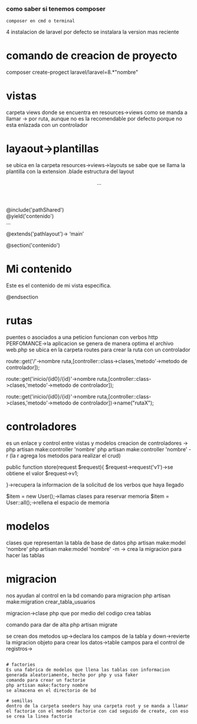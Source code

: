 ### como saber si tenemos composer
```
composer en cmd o terminal
```
4 instalacion de laravel
por defecto se instalara la version mas reciente

# comando de creacion de proyecto
composer create-progect laravel/laravel=8.*"nombre"

# vistas
carpeta views donde se encuentra en resources->views
como se manda a llamar -> por ruta, aunque no es la recomendable por defecto porque no esta enlazada con un controlador

# layaout->plantillas
se ubica en la carpeta resources->views->layouts
se sabe que se llama la plantilla con la extension .blade
estructura del layout
<html>
<head>
    <!-- Dependencias B5, CSS, FW -->
    <title>Mi aplicación web</title>
</head>
<body>
    <header>...</header>
    <nav>
        <!-- Se incluye la vista donde contiene el navbar -->
        @include('pathShared')
    </nav>
    <main>
        <!-- seccion donde ira el contenido de mis vistas, se abre con yiel -->
        @yield('contenido')
    </main>
    <footer>...</footer>
    <!-- dependecias JS -->
</body>
</html>

<!-- Vista -->
@extends('pathlayout')-> ‘main’
<!-- abro la seccion para que envie mi contenido al yiel creado en la vista main -->
@section('contenido')
<h1>Mi contenido</h1>
<p>Este es el contenido de mi vista específica.</p>
@endsection

# rutas
puentes o asociados a una peticion
funcionan con verbos http
PERFOMANCE->la aplicacion se genera de manera optima
el archivo web.php se ubica en la carpeta routes
para crear la ruta con un controlador
<!-- ruta inicio -->
route::get('/'->nombre ruta,[controller::class->clases,'metodo'->metodo de controlador]); 
<!-- ruta con parametros -->
route::get('inicio/{id0}/{id}'->nombre ruta,[controller::class->clases,'metodo'->metodo de controlador]);
<!-- ruta con un nombre especifico (facilidad de llamar a otras vistas con interpolacion {{}}) -->
route::get('inicio/{id0}/{id}'->nombre ruta,[controller::class->clases,'metodo'->metodo de controlador])->name("rutaX");

# controladores
es un enlace y control entre vistas y modelos
creacion de controladores -> php artisan make:controller 'nombre'
php artisan make:controller 'nombre' -r (la r agrega los metodos para realizar el crud)

public function store(request $request){
$request->request('v1')->se obtiene el valor
$request->v1;

}->recupera la informacion de la solicitud de los verbos que haya llegado

$item = new User();->llamas clases para reservar memoria
$item = User::all();->rellena el espacio de memoria


# modelos
clases que representan la tabla de base de datos
php artisan make:model 'nombre'
php artisan make:model 'nombre' -m -> crea la migracion para hacer las tablas

# migracion
nos ayudan al control en la bd
comando para migracion
php artisan make:migration crear_tabla_usuarios

migracion->clase php que por medio del codigo crea tablas

comando para dar de alta
php artisan migrate

se crean dos metodos up->declara los campos de la tabla y down->revierte la migracion
objeto para crear los datos->table
campos para el control de registros->
```

# factories
Es una fabrica de modelos que llena las tablas con informacion generada aleatoriamente, hecho por php y usa faker
comando para crear un factorie
php artisan make:factory nombre
se almacena en el directorio de bd

# semillas
dentro de la carpeta seeders hay una carpeta root y se manda a llamar el factorie con el metodo factorie con cad seguido de create, con eso se crea la linea factorie
